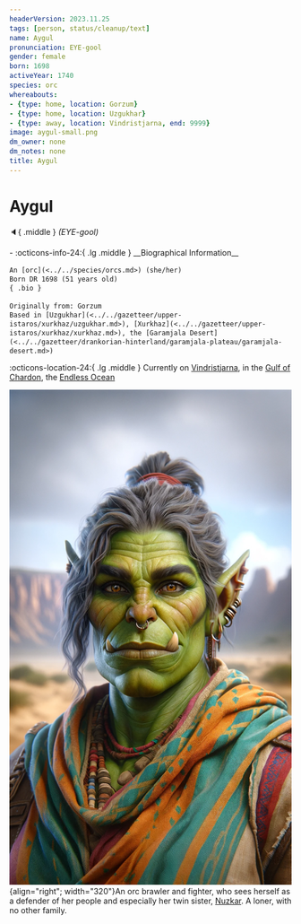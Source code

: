 ```yaml
---
headerVersion: 2023.11.25
tags: [person, status/cleanup/text]
name: Aygul
pronunciation: EYE-gool
gender: female
born: 1698
activeYear: 1740
species: orc
whereabouts:
- {type: home, location: Gorzum}
- {type: home, location: Uzgukhar}
- {type: away, location: Vindristjarna, end: 9999}
image: aygul-small.png
dm_owner: none
dm_notes: none
title: Aygul
---
```

# Aygul
:speaker:{ .middle } *(EYE-gool)*  
<div class="grid cards ext-narrow-margin ext-one-column" markdown>
- :octicons-info-24:{ .lg .middle } __Biographical Information__

    An [orc](<../../species/orcs.md>) (she/her)  
    Born DR 1698 (51 years old)  
    { .bio }

    Originally from: Gorzum
    Based in [Uzgukhar](<../../gazetteer/upper-istaros/xurkhaz/uzgukhar.md>), [Xurkhaz](<../../gazetteer/upper-istaros/xurkhaz/xurkhaz.md>), the [Garamjala Desert](<../../gazetteer/drankorian-hinterland/garamjala-plateau/garamjala-desert.md>)
</div>

:octicons-location-24:{ .lg .middle } Currently on [Vindristjarna](<../../things/ships/vindristjarna.md>), in the [Gulf of Chardon](<../../gazetteer/greater-chardon/gulf-of-chardon.md>), the [Endless Ocean](<../../gazetteer/endless-ocean.md>)


![Aygul Portrait](../../assets/aygul-portrait.png){align="right"; width="320"}An orc brawler and fighter, who sees herself as a defender of her people and especially her twin sister, [Nuzkar](<./nuzkar.md>). A loner, with no other family.


